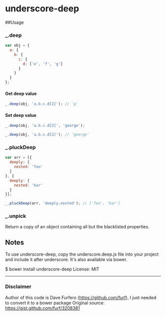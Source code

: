 # underscore-deep

##Usage

###  _.deep
```javascript
var obj = {
  a: {
    b: {
      c: {
        d: ['e', 'f', 'g']
      }
    }
  }
};
```

#### Get deep value
```javascript
_.deep(obj, 'a.b.c.d[2]'); // 'g'
```

#### Set deep value
```javascript
_.deep(obj, 'a.b.c.d[2]', 'george');

_.deep(obj, 'a.b.c.d[2]'); // 'george'
```

### _.pluckDeep

```javascript
var arr = [{
  deeply: {
    nested: 'foo'
  }
}, {
  deeply: {
    nested: 'bar'
  }
}];

_.pluckDeep(arr, 'deeply.nested'); // ['foo', 'bar']
```


### _.unpick

Return a copy of an object containing all but the blacklisted properties.


## Notes

To use underscore-deep, copy the underscore.deep.js file into your project and include it after underscore. It's also available via bower.

$ bower install underscore-deep
License: MIT

---

### Disclaimer

Author of this code is Dave Furfero (https://github.com/furf), I just needed to convert it to a bower package
Original source: https://gist.github.com/furf/3208381
